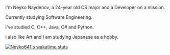 I'm Neyko Naydenov, a 24-year old CS major and a Developer on a mission. 

Currently studying Software Engineering.

I've studied C, C++, Java, C# and Python.

I also like Art and I am studying Japanese as a hobby.

[![Neyko641's wakatime stats](https://github-readme-stats-liard-psi.vercel.app/api/wakatime?username=Neyko641)](https://github.com/anuraghazra/github-readme-stats)

